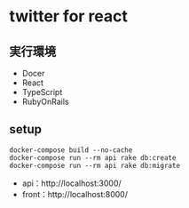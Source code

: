 # twitter for react

## 実行環境
- Docer
- React
- TypeScript
- RubyOnRails

## setup
```
docker-compose build --no-cache
docker-compose run --rm api rake db:create 
docker-compose run --rm api rake db:migrate
```

- api：http://localhost:3000/
- front：http://localhost:8000/